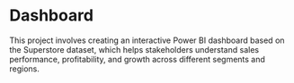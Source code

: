 # Dashboard
This project involves creating an interactive Power BI dashboard based on the Superstore dataset, which helps stakeholders understand sales performance, profitability, and growth across different segments and regions.
